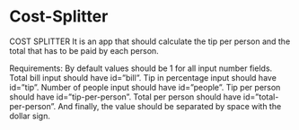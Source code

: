 # Cost-Splitter

COST SPLITTER
It is an app that should calculate the tip per person and the total that has to be paid by each person.

Requirements:
By default values should be 1 for all input number fields.
Total bill input should have id=”bill”.
Tip in percentage input should have id=”tip”.
Number of people input should have id=”people”.
Tip per person should have id=”tip-per-person”.
Total per person should have id=”total-per-person”.
And finally, the value should be separated by space with the dollar sign.
